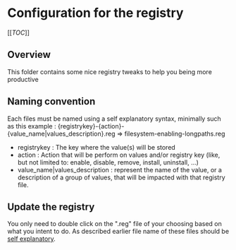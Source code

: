 # Configuration for the registry

[[_TOC_]]

## Overview

This folder contains some nice registry tweaks to help you being more productive

## Naming convention

Each files must be named using a self explanatory syntax, minimally such as this example : {registrykey}-{action}-{value_name|values_description}.reg => filesystem-enabling-longpaths.reg

- registrykey : The key where the value(s) will be stored
- action : Action that will be perform on values and/or registry key (like, but not limited to: enable, disable, remove, install, uninstall, ...)
- value_name|values_description : represent the name of the value, or a description of a group of values, that will be impacted with that registry file.

## Update the registry

You only need to double click on the ".reg" file of your choosing based on what you intent to do. As described earlier file name of these files should be [self explanatory](#naming-convention).
